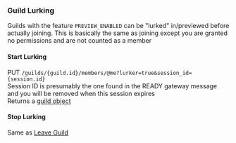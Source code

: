 ### Guild Lurking

Guilds with the feature `PREVIEW_ENABLED` can be "lurked" in/previewed before actually joining. This is basically the same as joining except you are granted no permissions and are not counted as a member

#### Start Lurking

PUT `/guilds/{guild.id}/members/@me?lurker=true&session_id={session.id}`  
Session ID is presumably the one found in the READY gateway message and you will be removed when this session expires  
Returns a [guild object](https://discord.com/developers/docs/resources/guild#guild-object)

#### Stop Lurking

Same as [Leave Guild](/join_leave_guild#leave-guild)
